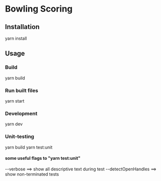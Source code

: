 # Bowling Scoring


## Installation

yarn install


## Usage
### Build
yarn build

### Run built files
yarn start

### Development 
yarn dev

### Unit-testing
yarn build
yarn test:unit

#### some useful flags to "yarn test:unit"
--verbose           ==> show all descriptive text during test
--detectOpenHandles ==> show non-terminated tests 
